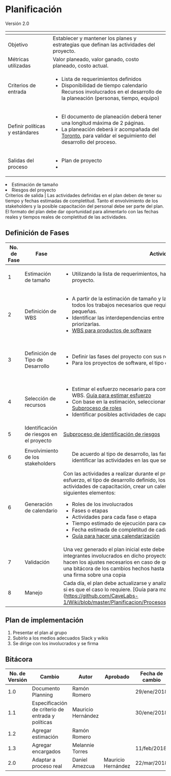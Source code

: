 # Planificación
Versión 2.0


[]() | []()  
--|--
Objetivo| Establecer y mantener los planes y estrategias que definan las actividades del proyecto.
Métricas utilizadas | Valor planeado, valor ganado, costo planeado, costo actual.
Criterios de entrada | <ul><li>Lista de requerimientos definidos</li><li>Disponibilidad de tiempo calendario</li>Recursos involucrados en el desarrollo de la planeación (personas, tiempo, equipo)</li></ul>
Definir políticas y estándares |<ul><li>El documento de planeación deberá tener una longitud máxima de 2 páginas.</li><li>La planeación deberá ir acompañada del [Toronto](https://docs.google.com/document/d/1X5K242EaCvONCwC4O1vffpqNA-S9zsQNQvfWiGdOhOw/edit), para validar el seguimiento del desarrollo del proceso.</li></ul>
Salidas del proceso | <ul> <li> Plan de proyecto </li> <li> 
  
  
  
  
  </li> <li> Estimación de tamaño </li> <li> Riesgos del proyecto </li></ul> 
Criterios de salida | Las actividades definidas en el plan deben de tener su tiempo y fechas estimadas de completitud. Tanto el envolvimiento de los stakeholders y la posible capacitación del personal debe ser parte del plan. El formato del plan debe dar oportunidad para alimentarlo con las fechas reales y tiempos reales de completitud de las actividades.


## Definición de Fases
No. de Fase | Fase | Actividades | Encargado
------------|------|-------------|-----------
1 | Estimación de tamaño |<ul><li>Utilizando la lista de requerimientos, hacer una estimación de tamaño del proyecto.</li></ul>| Todo el equipo
2 | Definición de WBS |<ul><li>A partir de la estimación de tamaño y la lista de requerimientos, descomponer todos los trabajos necesarios que requiere el proyecto en actividades más pequeñas. </li> <li>Identificar las interdependencias entre estos ítems de trabajo o actividades y priorizarlas. </li> <li>[WBS para productos de software](https://github.com/CaveLabs-1/Wiki/blob/master/WBS.md) </li></ul>| Product Owner, Team Leader y Architecture Owner
3 | Definición de Tipo de Desarrollo |<ul><li>Definir las fases del proyecto con sus respectivos entregables y milestones.</li> <li> Para los proyectos de software, el tipo de desarrollo es [ágil](link)</ul>| Product Owner, Team Leader y Architecture Owner
4 | Selección de recursos |<ul><li>Estimar el esfuerzo necesario para completar las actividades identificadas en la WBS. [Guía para estimar esfuerzo](https://github.com/CaveLabs-1/Wiki/blob/master/Planificacion/Procesos/Gu%C3%ADa%20Estimaci%C3%B3n.md)</li> <li>Con base en la estimación, seleccionar recursos a utilizar durante el proyecto. [Subproceso de roles](https://github.com/CaveLabs-1/Wiki/blob/master/ProcesoRoles.md)</li><li>Identificar posibles actividades de capacitación.</li></ul>| Product Owner, Team Leader y Architecture Owner
5 | Identificación de riesgos en el proyecto | [Subproceso de identificación de riesgos](https://github.com/CaveLabs-1/Wiki/blob/master/Riesgos/Procesos/Plan_de_Riesgos.md) | Todo el equipo
6 | Envolvimiento de los stakeholders | <ul>De acuerdo al tipo de desarrollo, las fases y las milestones del proyecto; identificar las actividades en las que se ven involucrados los stakeholders. </ul> | Todo el equipo
6 | Generación de calendario | Con las actividades a realizar durante el proyecto y su respectiva estimación de esfuerzo, el tipo de desarrollo definido, los riesgos y recursos, los recursos y las actividades de capacitación, crear un calendario donde se especifiquen los siguientes elementos: <ul><li>Roles de los involucrados</li><li>Fases o etapas</li><li>Actividades para cada fase o etapa </li><li>Tiempo estimado de ejecución para cada actividad</li><li>Fecha estimada de completitud de cada actividad </li> <li> [Guía para hacer una calendarización](https://github.com/CaveLabs-1/Wiki/blob/master/Planificacion/Procesos/Gu%C3%ADa%20Calendarizaci%C3%B3n.md) </li></ul> | Todo el equipo 
7 | Validación | Una vez generado el plan inicial este debe ser validado por cada uno de los integrantes involucrados en dicho proyecto, se verifica la viabilidad del mismo, y se hacen los ajustes necesarios en caso de que este sea el caso. Se debe llevar a cabo una bitácora de los cambios hechos hasta que el equipo esté conforme a traves de una firma sobre una copia | Todo el equipo
8 | Manejo | Cada día, el plan debe actualizarse y analizarse para hacerle los ajustes necesarios, si es que el caso lo requiere. [Guía para manejo de plan] (https://github.com/CaveLabs-1/Wiki/blob/master/Planificacion/Procesos/Gu%C3%ADa%20Manejo%20Plan.md).

## Plan de implementación

1. Presentar el plan al grupo
2. Subirlo a los medios adecuados Slack y wikis
3. Se dirige con los involucrados y se firma


## Bitácora


No. de Versión | Cambio | Autor | Aprobado | Fecha de cambio
---------------|--------|-------|----------|----------------
1.0 | Documento Planning | Ramón Romero | | 29/ene/2018
1.1 | Especificación de criterio de entrada y políticas | Mauricio Hernández | | 30/ene/2018
1.2 | Agregar estimación | Ramón Romero | |
1.3 | Agregar encargados | Melannie Torres | | 11/feb/2018
2.0 | Adaptar a proceso real | Daniel Amezcua | Mauricio Hernández | 22/mar/2018 
